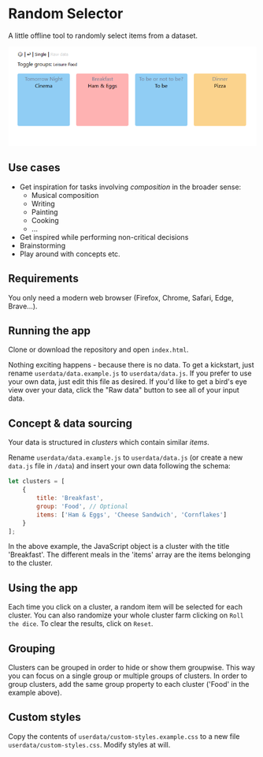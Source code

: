# Random Selector

A little offline tool to randomly select items from a dataset.

![Screenshot](documentation/screenshot.png)

## Use cases

-   Get inspiration for tasks involving _composition_ in the broader sense:
    -   Musical composition
    -   Writing
    -   Painting
    -   Cooking
    -   ...
-   Get inspired while performing non-critical decisions
-   Brainstorming
-   Play around with concepts etc.

## Requirements

You only need a modern web browser (Firefox, Chrome, Safari, Edge, Brave...).

## Running the app

Clone or download the repository and open `index.html`.

Nothing exciting happens - because there is no data. To get a kickstart, just rename `userdata/data.example.js` to `userdata/data.js`. If you prefer to use your own data, just edit this file as desired. If you'd like to get a bird's eye view over your data, click the "Raw data" button to see all of your input data.

## Concept & data sourcing

Your data is structured in _clusters_ which contain similar _items_.

Rename `userdata/data.example.js` to `userdata/data.js` (or create a new `data.js` file in `/data`) and insert your own data following the schema:

```js
let clusters = [
    {
        title: 'Breakfast',
        group: 'Food', // Optional
        items: ['Ham & Eggs', 'Cheese Sandwich', 'Cornflakes']
    }
];
```

In the above example, the JavaScript object is a cluster with the title 'Breakfast'. The different meals in the 'items' array are the items belonging to the cluster.

## Using the app

Each time you click on a cluster, a random item will be selected for each cluster. You can also randomize your whole cluster farm clicking on `Roll the dice`. To clear the results, click on `Reset`.

## Grouping

Clusters can be grouped in order to hide or show them groupwise. This way you can focus on a single group or multiple groups of clusters. In order to group clusters, add the same group property to each cluster ('Food' in the example above).

## Custom styles

Copy the contents of `userdata/custom-styles.example.css` to a new file `userdata/custom-styles.css`. Modify styles at will.
